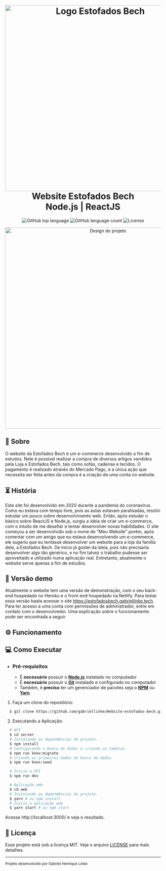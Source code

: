 <h1 align="center">
  <img alt="Logo Estofados Bech" src="https://user-images.githubusercontent.com/51447706/106279734-a530a600-621b-11eb-967c-8040f91470c9.png" width="600px"/>
  <br>Website Estofados Bech<br/>
  Node.js | ReactJS 
</h1>

<p align="center">
  <img alt="GitHub top language" src="https://img.shields.io/github/languages/top/gabriellinke/Website-estofados-bech?style=flat-square">
  <img alt="GitHub language count" src="https://img.shields.io/github/languages/count/gabriellinke/Website-estofados-bech?style=flat-square">
  <img alt="License" src="https://img.shields.io/static/v1?label=license&message=MIT&color=7159c1&labelColor=#555">
</p>

<p align="center">
  <img alt="Design do projeto" width="650px" src="https://user-images.githubusercontent.com/51447706/106307816-94455c00-623e-11eb-82ed-a02a1c8f2383.png" />
</p>

## :bookmark: Sobre
<p>
 O website da Estofados Bech é um e-commerce desenvolvido a fim de estudos. Nele é possível realizar a compra de diversos artigos vendidos pela Loja e Estofados Bech, tais como sofás, cadeiras e tecidos. O pagamento é realizado através do Mercado Pago, e a única ação que necessita ser feita antes da compra é a criação de uma conta no website.
</p>

## :hourglass_flowing_sand: História
<p>
Este site foi desenvolvido em 2020 durante a pandemia do coronavírus. Como eu estava com tempo livre, pois as aulas estavam paralisadas, resolvi estudar um pouco sobre desenvolvimento web. Então, após estudar o básico sobre ReactJS e Node.js, surgiu a ideia de criar um e-commerce, com o intuito de me desafiar e tentar desenvolver novas habilidades. O site começou a ser desenvolvido sob o nome de "Meu Website" porém, após comentar com um amigo que eu estava desenvolvendo um e-commerce, ele sugeriu que eu tentasse desenvolver um website para a loja da família dele, a Estofados Bech. De início já gostei da ideia, pois não precisaria desenvolver algo tão genérico, e no fim talvez o trabalho pudesse ser aproveitado e utilizado numa aplicação real. Entretanto, atualmente o website serve apenas a fim de estudos. 
</p>

## :eyes: Versão demo

Atualmente o website tem uma versão de demonstração, com o seu back-end hospedado no Heroku e o front-end hospedado na Netlify. Para testar essa versão basta acessar o site <a target="blank" href="https://estofadosbech.gabriellinke.tech">https://estofadosbech.gabriellinke.tech</a>. Para ter acesso a uma conta com permissões de administrador, entre em contato com o desenvolvedor. Uma explicação sobre o funcionamento pode ser encontrada a seguir.

## :gear: Funcionamento

## 💻 Como Executar

- ### **Pré-requisitos**

  - É **necessário** possuir o **[Node.js](https://nodejs.org/en/)** instalado no computador
  - É **necessário** possuir o **[Git](https://git-scm.com/)** instalado e configurado no computador
  - Também, é **preciso** ter um gerenciador de pacotes seja o **[NPM](https://www.npmjs.com/)** ou **[Yarn](https://yarnpkg.com/)**.

1. Faça um clone do repositório:

```sh
  $ git clone https://github.com/gabriellinke/Website-estofados-bech.git
```

2. Executando a Aplicação:

```sh
  # API
  $ cd server
  # Instalando as dependências do projeto.
  $ npm install
  # Configurando o banco de dados e criando as tabelas.
  $ npm run knex:migrate
  # Criando os primeiros dados do banco de dados
  $ npm run knex:seed

  # Inicie a API
  $ npm run dev

  # Aplicação web
  $ cd web
  # Instalando as dependências do projeto.
  $ yarn # ou npm install
  # Inicie a aplicação web
  $ yarn start # ou npm start

```
Acesse http://localhost:3000/ e veja o resultado.


## :memo: Licença

Esse projeto está sob a licença MIT. Veja o arquivo [LICENSE](LICENSE.md) para mais detalhes.

---
<sup>Projeto desenvolvido por Gabriel Henrique Linke</sup>
